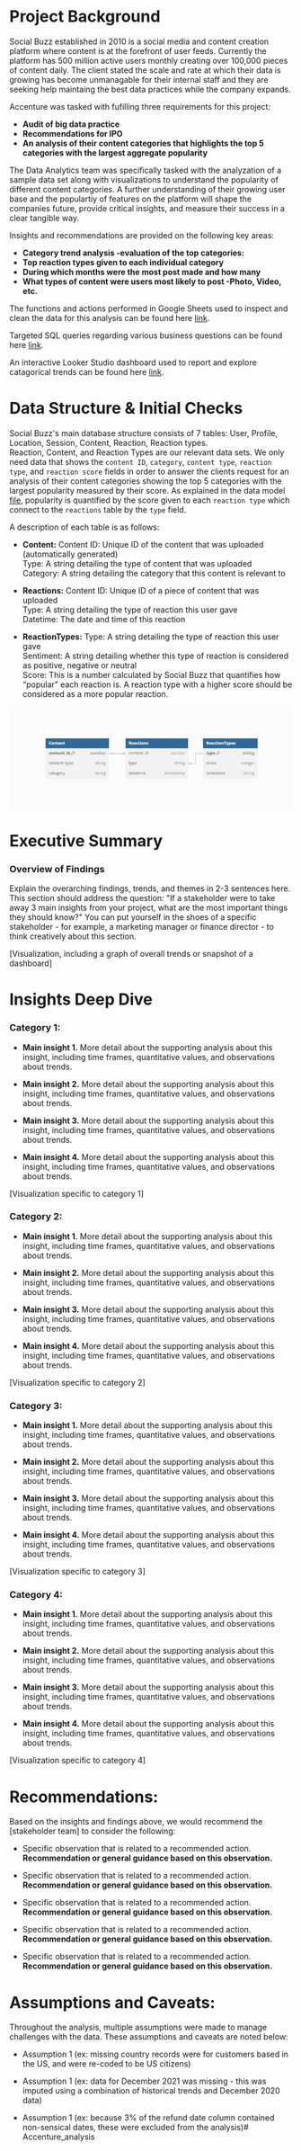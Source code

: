 # Project Background
Social Buzz established in 2010 is a social media and content creation platform where content is at the forefront of user feeds. Currently the platform has 500 million active users monthly creating over 100,000 pieces of content daily. The client stated the scale and rate at which their data is growing has become unmanagable for their internal staff and they are seeking help maintaing the best data practices while the company expands.

Accenture was tasked with fufilling three requirements for this project:
- **Audit of big data practice**
- **Recommendations for IPO**
- **An analysis of their content categories that highlights the top 5 categories with the largest aggregate popularity**

The Data Analytics team was specifically tasked with the analyzation of a sample data set along with visualizations to understand the popularity of different content categories. A further understanding of their growing user base and the populartiy of features on the platform will shape the companies future, provide critical insights, and measure their success in a clear tangible way.


Insights and recommendations are provided on the following key areas:

- **Category trend analysis -evaluation of the top categories:**
- **Top reaction types given to each individual category**
- **During which months were the most post made and how many**
- **What types of content were users most likely to post -Photo, Video, etc.**

The functions and actions performed in Google Sheets used to inspect and clean the data for this analysis can be found here [link](https://github.com/CNormx/Accenture_analysis/blob/main/Social%20Buzz%20Data%20Quality%20Check%20and%20Clean.md).

Targeted SQL queries regarding various business questions can be found here [link](https://github.com/CNormx/Accenture_analysis/blob/main/Social%20Buzz%20Exploratory%20Data%20Analysis.md).

An interactive Looker Studio dashboard used to report and explore catagorical trends can be found here [link](https://lookerstudio.google.com/reporting/53d58549-3809-4069-adff-772184dec9ac).



# Data Structure & Initial Checks

Social Buzz's main database structure consists of 7 tables: User, Profile, Location, Session, Content, Reaction, Reaction types.</br>
Reaction, Content, and Reaction Types are our relevant data sets.
We only need data that shows the `content ID`, `category`, `content type`, `reaction type`, and `reaction score` fields in order to answer the clients request for an analysis of their content categories showing the top 5 categories with the largest popularity measured by their score.
As explained in the data model [file](https://github.com/CNormx/Accenture_analysis/tree/main/Social%20Buzz%20Briefs%20and%20Data%20Model), popularity is quantified by the score given to each `reaction type` which connect to the `reactions` table by the `type` field.

A description of each table is as follows:
- **Content:** Content
ID: Unique ID of the content that was uploaded (automatically generated)</br>
Type: A string detailing the type of content that was uploaded</br>
Category: A string detailing the category that this content is relevant to

- **Reactions:**
Content ID: Unique ID of a piece of content that was uploaded</br>
Type: A string detailing the type of reaction this user gave</br>
Datetime: The date and time of this reaction

- **ReactionTypes:**
Type: A string detailing the type of reaction this user gave</br>
Sentiment: A string detailing whether this type of reaction is considered as positive, negative or neutral</br>
Score: This is a number calculated by Social Buzz that quantifies how “popular” each reaction is. A reaction type with a higher score
should be considered as a more popular reaction.

![image](https://github.com/CNormx/Accenture_analysis/blob/main/Accenture%20erd.JPG)

# Executive Summary

### Overview of Findings

Explain the overarching findings, trends, and themes in 2-3 sentences here. This section should address the question: "If a stakeholder were to take away 3 main insights from your project, what are the most important things they should know?" You can put yourself in the shoes of a specific stakeholder - for example, a marketing manager or finance director - to think creatively about this section.

[Visualization, including a graph of overall trends or snapshot of a dashboard]



# Insights Deep Dive
### Category 1:

* **Main insight 1.** More detail about the supporting analysis about this insight, including time frames, quantitative values, and observations about trends.
  
* **Main insight 2.** More detail about the supporting analysis about this insight, including time frames, quantitative values, and observations about trends.
  
* **Main insight 3.** More detail about the supporting analysis about this insight, including time frames, quantitative values, and observations about trends.
  
* **Main insight 4.** More detail about the supporting analysis about this insight, including time frames, quantitative values, and observations about trends.

[Visualization specific to category 1]


### Category 2:

* **Main insight 1.** More detail about the supporting analysis about this insight, including time frames, quantitative values, and observations about trends.
  
* **Main insight 2.** More detail about the supporting analysis about this insight, including time frames, quantitative values, and observations about trends.
  
* **Main insight 3.** More detail about the supporting analysis about this insight, including time frames, quantitative values, and observations about trends.
  
* **Main insight 4.** More detail about the supporting analysis about this insight, including time frames, quantitative values, and observations about trends.

[Visualization specific to category 2]


### Category 3:

* **Main insight 1.** More detail about the supporting analysis about this insight, including time frames, quantitative values, and observations about trends.
  
* **Main insight 2.** More detail about the supporting analysis about this insight, including time frames, quantitative values, and observations about trends.
  
* **Main insight 3.** More detail about the supporting analysis about this insight, including time frames, quantitative values, and observations about trends.
  
* **Main insight 4.** More detail about the supporting analysis about this insight, including time frames, quantitative values, and observations about trends.

[Visualization specific to category 3]


### Category 4:

* **Main insight 1.** More detail about the supporting analysis about this insight, including time frames, quantitative values, and observations about trends.
  
* **Main insight 2.** More detail about the supporting analysis about this insight, including time frames, quantitative values, and observations about trends.
  
* **Main insight 3.** More detail about the supporting analysis about this insight, including time frames, quantitative values, and observations about trends.
  
* **Main insight 4.** More detail about the supporting analysis about this insight, including time frames, quantitative values, and observations about trends.

[Visualization specific to category 4]



# Recommendations:

Based on the insights and findings above, we would recommend the [stakeholder team] to consider the following: 

* Specific observation that is related to a recommended action. **Recommendation or general guidance based on this observation.**
  
* Specific observation that is related to a recommended action. **Recommendation or general guidance based on this observation.**
  
* Specific observation that is related to a recommended action. **Recommendation or general guidance based on this observation.**
  
* Specific observation that is related to a recommended action. **Recommendation or general guidance based on this observation.**
  
* Specific observation that is related to a recommended action. **Recommendation or general guidance based on this observation.**
  


# Assumptions and Caveats:

Throughout the analysis, multiple assumptions were made to manage challenges with the data. These assumptions and caveats are noted below:

* Assumption 1 (ex: missing country records were for customers based in the US, and were re-coded to be US citizens)
  
* Assumption 1 (ex: data for December 2021 was missing - this was imputed using a combination of historical trends and December 2020 data)
  
* Assumption 1 (ex: because 3% of the refund date column contained non-sensical dates, these were excluded from the analysis)# Accenture_analysis
